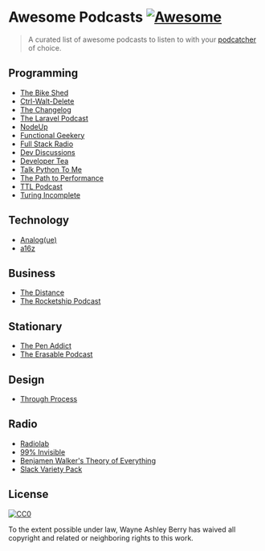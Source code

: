 # Awesome Podcasts [![Awesome](https://cdn.rawgit.com/sindresorhus/awesome/d7305f38d29fed78fa85652e3a63e154dd8e8829/media/badge.svg)](https://github.com/sindresorhus/awesome)

> A curated list of awesome podcasts to listen to with your [podcatcher](https://en.wikipedia.org/wiki/List_of_podcatchers) of choice.

## Programming

- [The Bike Shed](http://bikeshed.fm/)
- [Ctrl-Walt-Delete](http://www.theverge.com/label/ctrl-walt-delete)
- [The Changelog](https://changelog.com/)
- [The Laravel Podcast](http://www.laravelpodcast.com/)
- [NodeUp](http://nodeup.com/)
- [Functional Geekery](http://www.functionalgeekery.com/)
- [Full Stack Radio](http://fullstackradio.com/)
- [Dev Discussions](http://www.devdiscussions.com/)
- [Developer Tea](https://developertea.com/)
- [Talk Python To Me](http://www.talkpythontome.com/)
- [The Path to Performance](http://pathtoperf.com/)
- [TTL Podcast](http://ttlpodcast.com/)
- [Turing Incomplete](http://turing.cool/)

## Technology

- [Analog(ue)](http://www.relay.fm/analogue)
- [a16z](http://a16z.com/)

## Business

- [The Distance](https://thedistance.com/)
- [The Rocketship Podcast](http://rocketship.fm/)

## Stationary

- [The Pen Addict](http://www.relay.fm/penaddict)
- [The Erasable Podcast](http://www.erasable.us/)

## Design

- [Through Process](http://www.throughprocess.com/)

## Radio

- [Radiolab](http://www.radiolab.org/)
- [99% Invisible](http://99percentinvisible.org/)
- [Benjamen Walker's Theory of Everything](https://toe.prx.org/)
- [Slack Variety Pack](https://slack.com/varietypack)

## License

[![CC0](http://i.creativecommons.org/p/zero/1.0/88x31.png)](http://creativecommons.org/publicdomain/zero/1.0/)

To the extent possible under law, Wayne Ashley Berry has waived all copyright and related or neighboring rights to this work.
